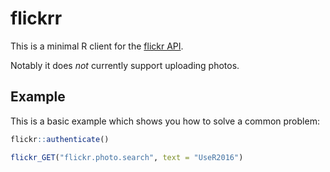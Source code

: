 # flickrr
This is a minimal R client for the [flickr API](https://www.flickr.com/services/api/).

Notably it does _not_ currently support uploading photos.

## Example

This is a basic example which shows you how to solve a common problem:

```R
flickr::authenticate()

flickr_GET("flickr.photo.search", text = "UseR2016")
```
